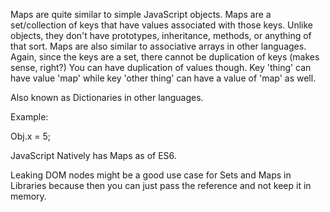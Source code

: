 Maps are quite similar to simple JavaScript objects. Maps are a set/collection of keys that have values associated with those keys. Unlike objects, they don't have prototypes, inheritance, methods, or anything of that sort. Maps are also similar to associative arrays in other languages. Again, since the keys are a set, there cannot be duplication of keys (makes sense, right?) You can have duplication of values though. Key 'thing' can have value 'map' while key 'other thing' can have a value of 'map' as well.

Also known as Dictionaries in other languages.


Example:

Obj.x = 5;

JavaScript Natively has Maps as of ES6.

Leaking DOM nodes might be a good use case for Sets and Maps in Libraries because then you can just pass the reference and not keep it in memory.
